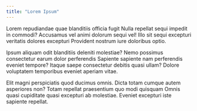 ```yaml
---
title: "Lorem Ipsum"
---
```


Lorem repudiandae quae blanditiis officia fugit Nulla repellat sequi impedit in
commodi? Accusamus vel animi dolorum sequi vel! Illo sit sequi excepturi
veritatis dolores excepturi Provident nostrum iure doloribus optio.

Ipsum aliquam odit blanditiis deleniti molestiae? Nemo possimus consectetur
earum dolor perferendis Sapiente sapiente nam perferendis eveniet tempore?
Itaque saepe consectetur debitis quasi ullam? Dolore voluptatem temporibus
eveniet aperiam vitae.

Elit magni perspiciatis quod ducimus omnis. Dicta totam cumque autem asperiores
non? Totam repellat praesentium quo modi quisquam Omnis quasi cupiditate quasi
excepturi ab molestiae. Eveniet excepturi iste sapiente repellat.
